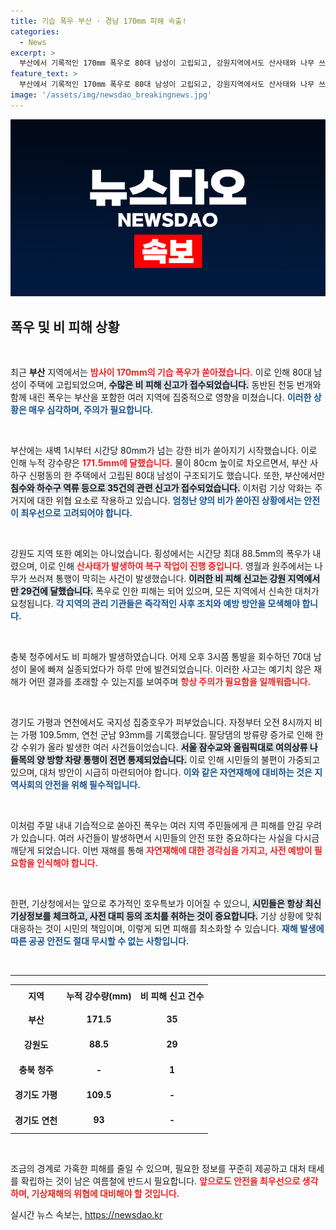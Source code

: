 ```yaml
---
title: 기습 폭우 부산 · 경남 170mm 피해 속출!
categories:
  - News
excerpt: >
  부산에서 기록적인 170mm 폭우로 80대 남성이 고립되고, 강원지역에서도 산사태와 나무 쓰러짐 등 심각한 비 피해가 발생했습니다. 전국 곳곳의 피해 소식, 자세히 알아보세요!
feature_text: >
  부산에서 기록적인 170mm 폭우로 80대 남성이 고립되고, 강원지역에서도 산사태와 나무 쓰러짐 등 심각한 비 피해가 발생했습니다. 전국 곳곳의 피해 소식, 자세히 알아보세요!
image: '/assets/img/newsdao_breakingnews.jpg'
---
```


<p><img src="/assets/img/newsdao_breakingnews.jpg" alt="pcversion 속보" /></p>

<h2 data-ke-size="size26">폭우 및 비 피해 상황</h2>

<p data-ke-size="size16">&nbsp;</p>

<p>최근 <b>부산</b> 지역에서는 <b><span style="color: #ee2323;">밤사이 170mm의 기습 폭우가 쏟아졌습니다.</span></b> 이로 인해 80대 남성이 주택에 고립되었으며, <b><span style="background-color: #21538527;">수많은 비 피해 신고가 접수되었습니다.</span></b> 동반된 천둥 번개와 함께 내린 폭우는 부산을 포함한 여러 지역에 집중적으로 영향을 미쳤습니다. <b><span style="color: #1a5490;">이러한 상황은 매우 심각하며, 주의가 필요합니다.</span></b> </p>

<p data-ke-size="size16">&nbsp;</p>

<p>부산에는 새벽 1시부터 시간당 80mm가 넘는 강한 비가 쏟아지기 시작했습니다. 이로 인해 누적 강수량은 <b><span style="color: #ee2323;">171.5mm에 달했습니다.</span></b> 물이 80cm 높이로 차오르면서, 부산 사하구 신평동의 한 주택에서 고립된 80대 남성이 구조되기도 했습니다. 또한, 부산에서만 <b><span style="background-color: #21538527;">침수와 하수구 역류 등으로 35건의 관련 신고가 접수되었습니다.</span></b> 이처럼 기상 악화는 주거지에 대한 위협 요소로 작용하고 있습니다. <b><span style="color: #1a5490;">엄청난 양의 비가 쏟아진 상황에서는 안전이 최우선으로 고려되어야 합니다.</span></b> </p>

<p data-ke-size="size16">&nbsp;</p>

<p>강원도 지역 또한 예외는 아니었습니다. 횡성에서는 시간당 최대 88.5mm의 폭우가 내렸으며, 이로 인해 <b><span style="color: #ee2323;">산사태가 발생하여 복구 작업이 진행 중입니다.</span></b> 영월과 원주에서는 나무가 쓰러져 통행이 막히는 사건이 발생했습니다. <b><span style="background-color: #21538527;">이러한 비 피해 신고는 강원 지역에서만 29건에 달했습니다.</span></b> 폭우로 인한 피해는 되어 있으며, 모든 지역에서 신속한 대처가 요청됩니다. <b><span style="color: #1a5490;">각 지역의 관리 기관들은 즉각적인 사후 조치와 예방 방안을 모색해야 합니다.</span></b> </p>

<p data-ke-size="size16">&nbsp;</p>

<p>충북 청주에서도 비 피해가 발생하였습니다. 어제 오후 3시쯤 통발을 회수하던 70대 남성이 물에 빠져 실종되었다가 하루 만에 발견되었습니다. 이러한 사고는 예기치 않은 재해가 어떤 결과를 초래할 수 있는지를 보여주며 <b><span style="color: #ee2323;">항상 주의가 필요함을 일깨워줍니다.</span></b> </p>

<p data-ke-size="size16">&nbsp;</p>

<p>경기도 가평과 연천에서도 국지성 집중호우가 퍼부었습니다. 자정부터 오전 8시까지 비는 가평 109.5mm, 연천 군남 93mm를 기록했습니다. 팔당댐의 방류량 증가로 인해 한강 수위가 올라 발생한 여러 사건들이었습니다. <b><span style="background-color: #21538527;">서울 잠수교와 올림픽대로 여의상류 나들목의 양 방향 차량 통행이 전면 통제되었습니다.</span></b> 이로 인해 시민들의 불편이 가중되고 있으며, 대처 방안이 시급히 마련되어야 합니다. <b><span style="color: #1a5490;">이와 같은 자연재해에 대비하는 것은 지역사회의 안전을 위해 필수적입니다.</span></b> </p>

<p data-ke-size="size16">&nbsp;</p>

<p>이처럼 주말 내내 기습적으로 쏟아진 폭우는 여러 지역 주민들에게 큰 피해를 안길 우려가 있습니다. 여러 사건들이 발생하면서 시민들의 안전 또한 중요하다는 사실을 다시금 깨닫게 되었습니다. 이번 재해를 통해 <b><span style="color: #ee2323;">자연재해에 대한 경각심을 가지고, 사전 예방이 필요함을 인식해야 합니다.</span></b> </p>

<p data-ke-size="size16">&nbsp;</p>

<p>한편, 기상청에서는 앞으로 추가적인 호우특보가 이어질 수 있으니, <b><span style="background-color: #21538527;">시민들은 항상 최신 기상정보를 체크하고, 사전 대피 등의 조치를 취하는 것이 중요합니다.</span></b> 기상 상황에 맞춰 대응하는 것이 시민의 책임이며, 이렇게 되면 피해를 최소화할 수 있습니다. <b><span style="color: #1a5490;">재해 발생에 따른 공공 안전도 절대 무시할 수 없는 사항입니다.</span></b> </p>

<p data-ke-size="size16">&nbsp;</p> 

<hr> 

<table style="width: 100%; border-collapse: collapse;">
<tbody>
<tr>
<td style="text-align: center; height: 30px;"><b>지역</b></td>
<td style="text-align: center; height: 30px;"><b>누적 강수량(mm)</b></td>
<td style="text-align: center; height: 30px;"><b>비 피해 신고 건수</b></td>
</tr>
<tr>
<td style="text-align: center; height: 35px;"><b>부산</b></td>
<td style="text-align: center; height: 35px;"><b>171.5</b></td>
<td style="text-align: center; height: 35px;"><b>35</b></td>
</tr>
<tr>
<td style="text-align: center; height: 35px;"><b>강원도</b></td>
<td style="text-align: center; height: 35px;"><b>88.5</b></td>
<td style="text-align: center; height: 35px;"><b>29</b></td>
</tr>
<tr>
<td style="text-align: center; height: 35px;"><b>충북 청주</b></td>
<td style="text-align: center; height: 35px;"><b>-</b></td>
<td style="text-align: center; height: 35px;"><b>1</b></td>
</tr>
<tr>
<td style="text-align: center; height: 35px;"><b>경기도 가평</b></td>
<td style="text-align: center; height: 35px;"><b>109.5</b></td>
<td style="text-align: center; height: 35px;"><b>-</b></td>
</tr>
<tr>
<td style="text-align: center; height: 35px;"><b>경기도 연천</b></td>
<td style="text-align: center; height: 35px;"><b>93</b></td>
<td style="text-align: center; height: 35px;"><b>-</b></td>
</tr>
</tbody>
</table> 

<p data-ke-size="size16">&nbsp;</p> 

<p>조금의 경계로 가혹한 피해를 줄일 수 있으며, 필요한 정보를 꾸준히 제공하고 대처 태세를 확립하는 것이 남은 여름철에 반드시 필요합니다. <b><span style="color: #ee2323;">앞으로도 안전을 최우선으로 생각하며, 기상재해의 위협에 대비해야 할 것입니다.</span></b> </p>
실시간 뉴스 속보는, <a href="https://newsdao.kr" rel="dofollow">https://newsdao.kr</a>


